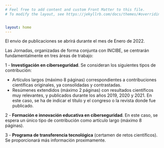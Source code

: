 ```yaml
---
# Feel free to add content and custom Front Matter to this file.
# To modify the layout, see https://jekyllrb.com/docs/themes/#overriding-theme-defaults   mediante este [enlace](https://easychair.org/conferences/?conf=jnic2019).    


layout: home
---
```


El envio de publicaciones se abrirá durante el mes de Enero de 2022.

<!-- Llamada a la participación en las <b>VII <span style="color:#e3041e">J</span>ornadas <span style="color:#e3041e">N</span>acionales de <span style="color:#e3041e">I</span>nvestigación en <span style="color:#e3041e">C</span>iberseguridad (<span style="color:#e3041e">JNIC</span>)</b> -->


Las Jornadas, organizadas de forma conjunta con INCIBE, se centrarán fundamentalmente en tres áreas de trabajo:

1 - __Investigación en ciberseguridad__. Se consideran los siguientes tipos de contribución:

*  Artículos largos (máximo 8 páginas) correspondientes a contribuciones científicas originales, ya consolidadas y contrastadas.
*  Resúmenes extendidos (máximo 2 páginas) con resultados científicos muy relevantes, y publicados durante los años 2019, 2020 y 2021. En este caso, se ha de indicar el título y el congreso o la revista donde fue publicado. 

2 - __Formación e innovación educativa en ciberseguridad__. En este caso, se espera un único tipo de contribución como artículo largo (máximo 8 páginas).

3 - __Programa de transferencia tecnológica__ (certamen de retos científicos). Se proporcionará más información proximamente. 

<!-- [Más información](https://transferencia.jnic.es/edicion-2019-20). -->
<!-- 
Aparte de esto, se considerarán resultados de __TFMs y Tesis Doctorales__ sobre ciberseguridad que deseen presentarse a la “Edición de Premios RENIC de Investigación en Ciberseguridad” que se concederá durante las Jornadas. [Ver bases y fechas](https://www.renic.es/es/convocados-los-premios-de-investigacion-en-ciberseguridad-2021). -->
<!--
__Fecha límite__ de recepción de trabajos:  _28/03/2021 (para tanto a artículos como resúmenes extendidos)_. -->
<!--
El envío de contribuciones se realizará a través de la plataforma EasyChair, mediante este [enlace](https://easychair.org/conferences/?conf=jnic2021).

Toda participación en las JNIC2022 estará sujeta a la aceptación de las [bases de participación]({{site.url}}/bases).
Independientemente del tipo de contribución (en investigación y en formación e innovación educativa), los autores se deben comprometer a presentar los trabajos aceptados durante las Jornadas. 

Todas las contribuciones (que podrán ser en español o en inglés) seguirán el estilo __IEEEtrans__ dispuesto para JNIC tanto en formato [Latex]({{site.url}}/assets/jnic2022_trabajos_latex.zip) como en formato [MS WORD]({{site.url}}/assets/jnic2022_trabajos_word.zip).-->
<!--El tamaño del póster debería ser A0 en formato vertical (841 mm ancho x 1189 mm alto).  -->
<!--
__Las versiones extendidas de los mejores artículos en investigación en ciberseguridad podrán enviarse a Special Issues de revistas indexadas en el JCR en posiciones relevantes. Los detalles se irán comunicando próximamente.__
-->
<!--
__Las versiones extendidas de los mejores artículos podrán enviarse a Special Issues de revistas indexadas en el JCR en posiciones relevantes tales como [Applied Sciences MDPI](https://www.mdpi.com/journal/applsci/special_issues/Cybersecurity_Opportunities) (Q2) y [electronics MDPI](https://www.mdpi.com/journal/electronics/special_issues/Cybersecurity_defense) (Q2).__ -->
